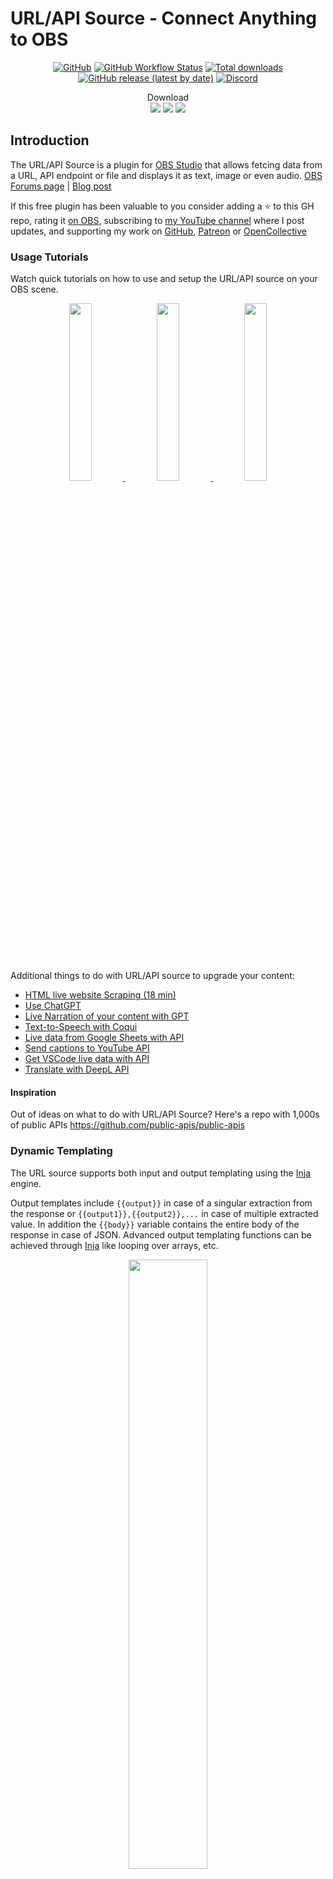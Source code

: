 # URL/API Source - Connect Anything to OBS

<div align="center">

[![GitHub](https://img.shields.io/github/license/locaal-ai/obs-urlsource)](https://github.com/locaal-ai/obs-urlsource/blob/main/LICENSE)
[![GitHub Workflow Status](https://img.shields.io/github/actions/workflow/status/locaal-ai/obs-urlsource/push.yaml)](https://github.com/locaal-ai/obs-urlsource/actions/workflows/push.yaml)
[![Total downloads](https://img.shields.io/github/downloads/locaal-ai/obs-urlsource/total)](https://github.com/locaal-ai/obs-urlsource/releases)
[![GitHub release (latest by date)](https://img.shields.io/github/v/release/locaal-ai/obs-urlsource)](https://github.com/locaal-ai/obs-urlsource/releases)
[![Discord](https://img.shields.io/discord/1200229425141252116)](https://discord.gg/KbjGU2vvUz)

</div>

<div align="center">
Download</br>
<a href="https://github.com/locaal-ai/obs-urlsource/releases/download/0.3.7/obs-urlsource-0.3.7-windows-x64-Installer.exe"><img src="https://img.shields.io/badge/Windows-0078D6?style=for-the-badge" /></a>
<a href="https://github.com/locaal-ai/obs-urlsource/releases/download/0.3.7/obs-urlsource-0.3.7-macos-universal.pkg"><img src="https://img.shields.io/badge/Mac-000000?style=for-the-badge&logo=Apple" /></a>
<a href="https://github.com/locaal-ai/obs-urlsource/releases/download/0.3.7/obs-urlsource-0.3.7-x86_64-linux-gnu.deb"><img src="https://img.shields.io/badge/Linux-FCC624?style=for-the-badge&logo=linux&logoColor=black"/></a>
</div>

## Introduction

The URL/API Source is a plugin for [OBS Studio](https://obsproject.com) that allows fetcing data from a URL, API endpoint or file and displays it as text, image or even audio. [OBS Forums page](https://obsproject.com/forum/resources/url-api-source-fetch-live-data-and-display-it-on-screen.1756/) | [Blog post](https://www.morethantechnical.com/2023/08/10/url-api-source-obs-plugin/)

If this free plugin has been valuable to you consider adding a ⭐ to this GH repo, rating it [on OBS](https://obsproject.com/forum/resources/url-api-source-fetch-live-data-and-display-it-on-screen.1756/), subscribing to [my YouTube channel](https://www.youtube.com/@royshilk) where I post updates, and supporting my work on [GitHub](https://github.com/sponsors/royshil), [Patreon](https://www.patreon.com/RoyShilkrot) or [OpenCollective](https://opencollective.com/locaal-ai)

### Usage Tutorials
Watch quick tutorials on how to use and setup the URL/API source on your OBS scene.
<div align="center">
  <a href="https://youtu.be/E_UMNIfgR5w" target="_blank">
    <img width="27%" src="https://github-production-user-asset-6210df.s3.amazonaws.com/441170/258666347-327a632f-62f3-4365-af8e-6bb91f5a56ef.jpeg" />
  </a>
  <a href="https://youtu.be/hwHgNcPJEfM" target="_blank">
    <img width="27%" src="https://github-production-user-asset-6210df.s3.amazonaws.com/441170/271332973-a482c56a-6c21-494b-b8a4-95216210ab58.jpeg" />
  </a>
  <a href="https://youtu.be/kgAOCijJ51Q" target="_blank">
    <img width="27%" src="https://github-production-user-asset-6210df.s3.amazonaws.com/441170/280917569-fba369e7-b91f-4e76-90ff-09e8cbb75ffc.jpeg" />
  </a>
</div>

Additional things to do with URL/API source to upgrade your content:

- [HTML live website Scraping (18 min)](https://youtu.be/kgAOCijJ51Q)
- [Use ChatGPT](https://youtu.be/4BTmoKr0YMw)
- [Live Narration of your content with GPT](https://youtu.be/2wJ72DcgBew)
- [Text-to-Speech with Coqui](https://youtu.be/kltJbg9hH4s)
- [Live data from Google Sheets with API](https://www.youtube.com/watch?v=Y4ND9Y7IUJE)
- [Send captions to YouTube API](https://www.youtube.com/watch?v=E7HKbO6CP_c)
- [Get VSCode live data with API](https://www.youtube.com/watch?v=GqaIbSZe69o)
- [Translate with DeepL API](https://youtu.be/ryWBIEmVka4)

#### Inspiration
Out of ideas on what to do with URL/API Source? Here's a repo with 1,000s of public APIs https://github.com/public-apis/public-apis

### Dynamic Templating
The URL source supports both input and output templating using the [Inja](https://github.com/pantor/inja) engine.

Output templates include `{{output}}` in case of a singular extraction from the response or `{{output1}},{{output2}},...` in case of multiple extracted value. In addition the `{{body}}` variable contains the entire body of the response in case of JSON. Advanced output templating functions can be achieved through [Inja](https://github.com/pantor/inja) like looping over arrays, etc.

<div align="center">
<img width="50%" src="https://github.com/locaal-ai/obs-urlsource/assets/441170/2b7a4ceb-3c38-4afd-82b3-675c0fa8c5fe" />
</div>

The input template works for the URL (querystring or REST path) or the POST body

<div align="center">
<img width="50%" src="https://github.com/locaal-ai/obs-urlsource/assets/441170/ae6b9e04-ff5a-441b-a94c-427b1e7c76b3" />
</div>

Use the `{{input}}` variable to insert the output from a Text source. Inja advanced templates are available too.
A special function `strftime` is available for formatting the current time using conventions from C++ STL ([strftime](https://en.cppreference.com/w/cpp/chrono/c/strftime)), as well as `urlencode` which is useful for dynamic input in the querystring.

#### HTML Subset

The internal template renderer supports HTML4 and CSS with a [reduced subset of feautures](https://doc.qt.io/qt-6/richtext-html-subset.html).
It is quite powerful and can render tables and apply various styling to the text.

Image render is supported with the `<img />` tag, and external URLs are supported as well. For example `<img src="{{output}}" />` could be used to dynamically render an image URL coming from the response.


### Code Walkthrough
Watch an explanation of the major parts of the code and how they work together.
<div align="center">
  <a href="https://youtu.be/TiluUg1LxcQ" target="_blank">
    <img width="50%" src="https://github-production-user-asset-6210df.s3.amazonaws.com/441170/258929032-08f74e90-0260-41db-8674-94bd630855f8.jpeg" />
  </a><br/>
  https://youtu.be/TiluUg1LxcQ
</div>

Features:
- HTTP request types: GET, POST
- Request headers (for e.g. API Key or Auth token)
- Request body for POST
- Multiple dynamic inputs from several Text or Image sources (base64)
- Output parsing: JSON (JSONPointer & JSONPath), XML/HTML (XPath & XQuery), Key-Value, Regex and CSS selectors
- Update timer for live updating data
- Test of the request to find the right parsing
- Output styling (font, color, etc.) and formatting (via regex post processing)
- Output Image (via image URL or image data on the response)
- Output text to external Text Source and audio to external Media Source
- Output to multiple sources with one request (Output Mapping)
- Multi-value (array, union) parsed output capture, object unpacking (via Inja)
- Dynamic input aggregations (time-based, "empty"-based)
- Websocket support

Coming soon:
- Authentication (Basic, Digest, OAuth)
- More parsing options (CSV, etc.)
- More request types (HTTP PUT / DELETE / PATCH, and GraphQL)
- More output formats (Markdown, slim, reStructured, HAML, etc.)

Check out our other plugins:
- [Background Removal](https://github.com/locaal-ai/obs-backgroundremoval) removes background from webcam without a green screen.
- [Detect](https://github.com/locaal-ai/obs-detect) will find and track >80 types of objects in any source that provides an image in real-time
- [LocalVocal](https://github.com/locaal-ai/obs-localvocal) speech AI assistant plugin for real-time, local transcription (captions), translation and more language functions
- [Polyglot](https://github.com/locaal-ai/obs-polyglot) translation AI plugin for real-time, local translation to hunderds of languages
- 🚧 Experimental 🚧 [CleanStream](https://github.com/locaal-ai/obs-cleanstream) for real-time filler word (uh,um) and profanity removal from live audio stream

If you like this work, which is given to you completely free of charge, please consider supporting it on GitHub: https://github.com/sponsors/royshil

## Download
Check out the [latest releases](https://github.com/locaal-ai/obs-urlsource/releases) for downloads and install instructions.


## Building

The plugin was built and tested on Mac OSX  (Intel & Apple silicon), Windows and Linux.

Start by cloning this repo to a directory of your choice.

### Getting Submodules
Before compiling, you need to fetch all the submodules. After cloning the repository, run the following command in the root directory of the project:

```sh
git submodule update --init --recursive
```

This will initialize and fetch all the necessary submodules for the project.

### Mac OSX

Using the CI pipeline scripts, locally you would just call the zsh script. By default this builds a universal binary for both Intel and Apple Silicon. To build for a specific architecture please see `.github/scripts/.build.zsh` for the `-arch` options.

```sh
$ ./.github/scripts/build-macos -c Release
```

#### Install
The above script should succeed and the plugin files (e.g. `obs-urlsource.plugin`) will reside in the `./release/Release` folder off of the root. Copy the `.plugin` file to the OBS directory e.g. `~/Library/Application Support/obs-studio/plugins`.

To get `.pkg` installer file, run for example
```sh
$ ./.github/scripts/package-macos -c Release
```
(Note that maybe the outputs will be in the `Release` folder and not the `install` folder like `pakage-macos` expects, so you will need to rename the folder from `build_x86_64/Release` to `build_x86_64/install`)

### Linux (Ubuntu)

Use the CI scripts again
```sh
$ ./.github/scripts/build-linux.sh
```

Copy the results to the standard OBS folders on Ubuntu
```sh
$ sudo cp -R release/RelWithDebInfo/lib/* /usr/lib/x86_64-linux-gnu/
$ sudo cp -R release/RelWithDebInfo/share/* /usr/share/
```
Note: The official [OBS plugins guide](https://obsproject.com/kb/plugins-guide) recommends adding plugins to the `~/.config/obs-studio/plugins` folder.

### Windows

Use the CI scripts again, for example:

```powershell
> .github/scripts/Build-Windows.ps1 -Target x64 -CMakeGenerator "Visual Studio 17 2022"
```

The build should exist in the `./release` folder off the root. You can manually install the files in the OBS directory.
